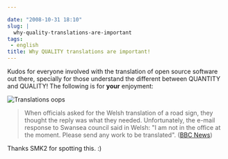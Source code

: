 ```yaml
---

date: "2008-10-31 18:10"
slug: |
  why-quality-translations-are-important
tags:
 - english
title: Why QUALITY translations are important!
---
```


Kudos for everyone involved with the translation of open source software
out there, specially for those understand the different between QUANTITY
and QUALITY! The following is for **your** enjoyment:

![Translations
oops](http://newsimg.bbc.co.uk/media/images/45162000/jpg/_45162744_-2.jpg)

> When officials asked for the Welsh translation of a road sign, they
> thought the reply was what they needed. Unfortunately, the e-mail
> response to Swansea council said in Welsh: "I am not in the office at
> the moment. Please send any work to be translated". ([BBC
> News](http://news.bbc.co.uk/2/hi/uk_news/wales/7702913.stm))

Thanks SMK2 for spotting this. :)
